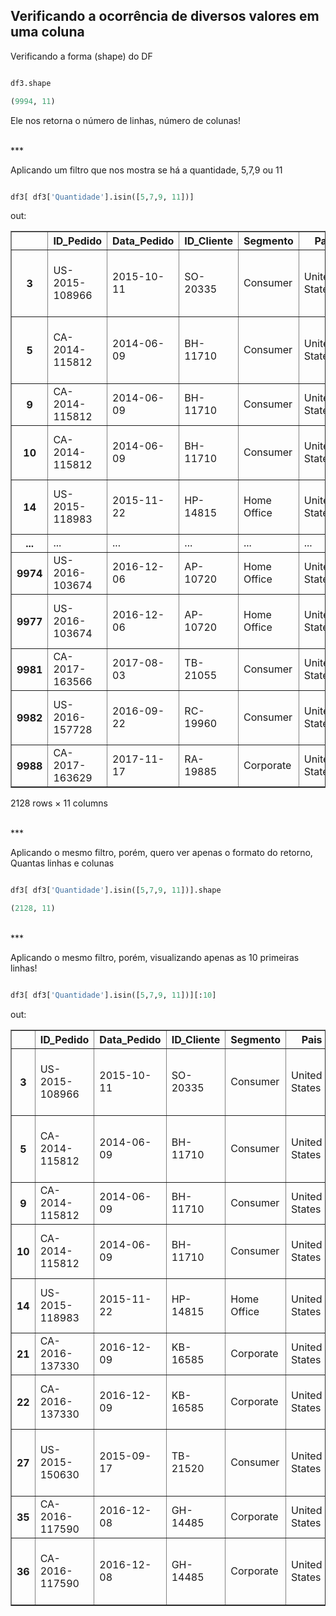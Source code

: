 

## Verificando a ocorrência de diversos valores em uma coluna

Verificando a forma (shape) do DF
```python title='python'

df3.shape
```
```python title='out:'
(9994, 11)
```
Ele nos retorna o número de linhas, número de colunas!

<br>
***

Aplicando um filtro que nos mostra se há a quantidade, 5,7,9 ou 11
```python title='python'

df3[ df3['Quantidade'].isin([5,7,9, 11])] 
```
out:
<div>
<style scoped>
    .dataframe tbody tr th:only-of-type {
        vertical-align: middle;
    }

    .dataframe tbody tr th {
        vertical-align: top;
    }

    .dataframe thead th {
        text-align: right;
    }
</style>
<table border="1" class="dataframe">
  <thead>
    <tr style="text-align: right;">
      <th></th>
      <th>ID_Pedido</th>
      <th>Data_Pedido</th>
      <th>ID_Cliente</th>
      <th>Segmento</th>
      <th>Pais</th>
      <th>Regiao</th>
      <th>ID_Produto</th>
      <th>Categoria</th>
      <th>Nome_Produto</th>
      <th>Valor_Venda</th>
      <th>Quantidade</th>
    </tr>
  </thead>
  <tbody>
    <tr>
      <th>3</th>
      <td>US-2015-108966</td>
      <td>2015-10-11</td>
      <td>SO-20335</td>
      <td>Consumer</td>
      <td>United States</td>
      <td>South</td>
      <td>FUR-TA-10000577</td>
      <td>Furniture</td>
      <td>Bretford CR4500 Series Slim Rectangular Table</td>
      <td>957.5775</td>
      <td>5.0</td>
    </tr>
    <tr>
      <th>5</th>
      <td>CA-2014-115812</td>
      <td>2014-06-09</td>
      <td>BH-11710</td>
      <td>Consumer</td>
      <td>United States</td>
      <td>West</td>
      <td>FUR-FU-10001487</td>
      <td>Furniture</td>
      <td>Eldon Expressions Wood and Plastic Desk Access...</td>
      <td>48.8600</td>
      <td>7.0</td>
    </tr>
    <tr>
      <th>9</th>
      <td>CA-2014-115812</td>
      <td>2014-06-09</td>
      <td>BH-11710</td>
      <td>Consumer</td>
      <td>United States</td>
      <td>West</td>
      <td>OFF-AP-10002892</td>
      <td>Office Supplies</td>
      <td>Belkin F5C206VTEL 6 Outlet Surge</td>
      <td>114.9000</td>
      <td>5.0</td>
    </tr>
    <tr>
      <th>10</th>
      <td>CA-2014-115812</td>
      <td>2014-06-09</td>
      <td>BH-11710</td>
      <td>Consumer</td>
      <td>United States</td>
      <td>West</td>
      <td>FUR-TA-10001539</td>
      <td>Furniture</td>
      <td>Chromcraft Rectangular Conference Tables</td>
      <td>1706.1840</td>
      <td>9.0</td>
    </tr>
    <tr>
      <th>14</th>
      <td>US-2015-118983</td>
      <td>2015-11-22</td>
      <td>HP-14815</td>
      <td>Home Office</td>
      <td>United States</td>
      <td>Central</td>
      <td>OFF-AP-10002311</td>
      <td>Office Supplies</td>
      <td>Holmes Replacement Filter for HEPA Air Cleaner...</td>
      <td>68.8100</td>
      <td>5.0</td>
    </tr>
    <tr>
      <th>...</th>
      <td>...</td>
      <td>...</td>
      <td>...</td>
      <td>...</td>
      <td>...</td>
      <td>...</td>
      <td>...</td>
      <td>...</td>
      <td>...</td>
      <td>...</td>
      <td>...</td>
    </tr>
    <tr>
      <th>9974</th>
      <td>US-2016-103674</td>
      <td>2016-12-06</td>
      <td>AP-10720</td>
      <td>Home Office</td>
      <td>United States</td>
      <td>West</td>
      <td>OFF-AR-10004752</td>
      <td>Office Supplies</td>
      <td>Blackstonian Pencils</td>
      <td>18.6900</td>
      <td>7.0</td>
    </tr>
    <tr>
      <th>9977</th>
      <td>US-2016-103674</td>
      <td>2016-12-06</td>
      <td>AP-10720</td>
      <td>Home Office</td>
      <td>United States</td>
      <td>West</td>
      <td>OFF-FA-10003467</td>
      <td>Office Supplies</td>
      <td>Alliance Big Bands Rubber Bands, 12/Pack</td>
      <td>13.8600</td>
      <td>7.0</td>
    </tr>
    <tr>
      <th>9981</th>
      <td>CA-2017-163566</td>
      <td>2017-08-03</td>
      <td>TB-21055</td>
      <td>Consumer</td>
      <td>United States</td>
      <td>East</td>
      <td>OFF-LA-10004484</td>
      <td>Office Supplies</td>
      <td>Avery 476</td>
      <td>16.5200</td>
      <td>5.0</td>
    </tr>
    <tr>
      <th>9982</th>
      <td>US-2016-157728</td>
      <td>2016-09-22</td>
      <td>RC-19960</td>
      <td>Consumer</td>
      <td>United States</td>
      <td>Central</td>
      <td>OFF-PA-10002195</td>
      <td>Office Supplies</td>
      <td>RSVP Cards &amp; Envelopes, Blank White, 8-1/2" X ...</td>
      <td>35.5600</td>
      <td>7.0</td>
    </tr>
    <tr>
      <th>9988</th>
      <td>CA-2017-163629</td>
      <td>2017-11-17</td>
      <td>RA-19885</td>
      <td>Corporate</td>
      <td>United States</td>
      <td>South</td>
      <td>TEC-PH-10004006</td>
      <td>Technology</td>
      <td>Panasonic KX - TS880B Telephone</td>
      <td>206.1000</td>
      <td>5.0</td>
    </tr>
  </tbody>
</table>
<p>2128 rows × 11 columns</p>
</div>

<br>
***

Aplicando o mesmo filtro, porém, quero ver apenas o formato do retorno, Quantas linhas e colunas
```python title='python'

df3[ df3['Quantidade'].isin([5,7,9, 11])].shape 
```
```python title='out:'
(2128, 11)
```
<br>
***

Aplicando o mesmo filtro, porém, visualizando apenas as 10 primeiras linhas!
```python title='python'

df3[ df3['Quantidade'].isin([5,7,9, 11])][:10]
```
out:
<div>
<style scoped>
    .dataframe tbody tr th:only-of-type {
        vertical-align: middle;
    }

    .dataframe tbody tr th {
        vertical-align: top;
    }

    .dataframe thead th {
        text-align: right;
    }
</style>
<table border="1" class="dataframe">
  <thead>
    <tr style="text-align: right;">
      <th></th>
      <th>ID_Pedido</th>
      <th>Data_Pedido</th>
      <th>ID_Cliente</th>
      <th>Segmento</th>
      <th>Pais</th>
      <th>Regiao</th>
      <th>ID_Produto</th>
      <th>Categoria</th>
      <th>Nome_Produto</th>
      <th>Valor_Venda</th>
      <th>Quantidade</th>
    </tr>
  </thead>
  <tbody>
    <tr>
      <th>3</th>
      <td>US-2015-108966</td>
      <td>2015-10-11</td>
      <td>SO-20335</td>
      <td>Consumer</td>
      <td>United States</td>
      <td>South</td>
      <td>FUR-TA-10000577</td>
      <td>Furniture</td>
      <td>Bretford CR4500 Series Slim Rectangular Table</td>
      <td>957.5775</td>
      <td>5.0</td>
    </tr>
    <tr>
      <th>5</th>
      <td>CA-2014-115812</td>
      <td>2014-06-09</td>
      <td>BH-11710</td>
      <td>Consumer</td>
      <td>United States</td>
      <td>West</td>
      <td>FUR-FU-10001487</td>
      <td>Furniture</td>
      <td>Eldon Expressions Wood and Plastic Desk Access...</td>
      <td>48.8600</td>
      <td>7.0</td>
    </tr>
    <tr>
      <th>9</th>
      <td>CA-2014-115812</td>
      <td>2014-06-09</td>
      <td>BH-11710</td>
      <td>Consumer</td>
      <td>United States</td>
      <td>West</td>
      <td>OFF-AP-10002892</td>
      <td>Office Supplies</td>
      <td>Belkin F5C206VTEL 6 Outlet Surge</td>
      <td>114.9000</td>
      <td>5.0</td>
    </tr>
    <tr>
      <th>10</th>
      <td>CA-2014-115812</td>
      <td>2014-06-09</td>
      <td>BH-11710</td>
      <td>Consumer</td>
      <td>United States</td>
      <td>West</td>
      <td>FUR-TA-10001539</td>
      <td>Furniture</td>
      <td>Chromcraft Rectangular Conference Tables</td>
      <td>1706.1840</td>
      <td>9.0</td>
    </tr>
    <tr>
      <th>14</th>
      <td>US-2015-118983</td>
      <td>2015-11-22</td>
      <td>HP-14815</td>
      <td>Home Office</td>
      <td>United States</td>
      <td>Central</td>
      <td>OFF-AP-10002311</td>
      <td>Office Supplies</td>
      <td>Holmes Replacement Filter for HEPA Air Cleaner...</td>
      <td>68.8100</td>
      <td>5.0</td>
    </tr>
    <tr>
      <th>21</th>
      <td>CA-2016-137330</td>
      <td>2016-12-09</td>
      <td>KB-16585</td>
      <td>Corporate</td>
      <td>United States</td>
      <td>Central</td>
      <td>OFF-AR-10000246</td>
      <td>Office Supplies</td>
      <td>Newell 318</td>
      <td>19.4600</td>
      <td>7.0</td>
    </tr>
    <tr>
      <th>22</th>
      <td>CA-2016-137330</td>
      <td>2016-12-09</td>
      <td>KB-16585</td>
      <td>Corporate</td>
      <td>United States</td>
      <td>Central</td>
      <td>OFF-AP-10001492</td>
      <td>Office Supplies</td>
      <td>Acco Six-Outlet Power Strip, 4' Cord Length</td>
      <td>60.3400</td>
      <td>7.0</td>
    </tr>
    <tr>
      <th>27</th>
      <td>US-2015-150630</td>
      <td>2015-09-17</td>
      <td>TB-21520</td>
      <td>Consumer</td>
      <td>United States</td>
      <td>East</td>
      <td>FUR-BO-10004834</td>
      <td>Furniture</td>
      <td>Riverside Palais Royal Lawyers Bookcase, Royal...</td>
      <td>3083.4300</td>
      <td>7.0</td>
    </tr>
    <tr>
      <th>35</th>
      <td>CA-2016-117590</td>
      <td>2016-12-08</td>
      <td>GH-14485</td>
      <td>Corporate</td>
      <td>United States</td>
      <td>Central</td>
      <td>TEC-PH-10004977</td>
      <td>Technology</td>
      <td>GE 30524EE4</td>
      <td>1097.5440</td>
      <td>7.0</td>
    </tr>
    <tr>
      <th>36</th>
      <td>CA-2016-117590</td>
      <td>2016-12-08</td>
      <td>GH-14485</td>
      <td>Corporate</td>
      <td>United States</td>
      <td>Central</td>
      <td>FUR-FU-10003664</td>
      <td>Furniture</td>
      <td>Electrix Architect's Clamp-On Swing Arm Lamp, ...</td>
      <td>190.9200</td>
      <td>5.0</td>
    </tr>
  </tbody>
</table>
</div>

<br>